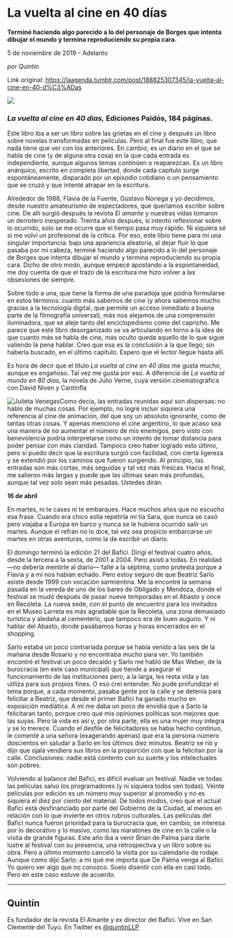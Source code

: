 # La vuelta al cine en 40 días

**Terminé haciendo algo parecido a lo del personaje de Borges que intenta dibujar el mundo y termina reproduciendo su propia cara.**

5 de noviembre de 2019 - Adelanto

_por Quintín_

Link original: https://laagenda.tumblr.com/post/188825307345/la-vuelta-al-cine-en-40-d%C3%ADas

![](https://64.media.tumblr.com/21ca65d68fb38ab0c1177f7ca0af3a17/e076ad5b9424eed7-8e/s500x750/136cc43ea6feafc3b1cd54bffd686f04c57be6ab.jpg)  
### *La vuelta al cine en 40 días,* Ediciones Paidós, 184 páginas.

  




Este libro iba a ser un libro sobre las grietas en el cine y después un libro sobre novelas transformadas en películas. Pero al final fue este libro, que nada tiene que ver con los anteriores. En cambio, es un diario en el que se habla de cine (y de alguna otra cosa) en la que cada entrada es independiente, aunque algunos temas continúen o reaparezcan. Es un libro anárquico, escrito en completa libertad, donde cada capítulo surge espontáneamente, disparado por un episodio cotidiano o un pensamiento que se cruzó y que intenté atrapar en la escritura.

Alrededor de 1988, Flavia de la Fuente, Gustavo Noriega y yo decidimos, desde nuestro amateurismo de espectadores, que queríamos escribir sobre cine. De allí surgió después la revista *El amante* y nuestras vidas tomaron un derrotero inesperado. Treinta años después, si intento reflexionar sobre lo ocurrido, solo se me ocurre que el tiempo pasa muy rápido. Ni siquiera sé si me volví un profesional de la crítica. Por eso, este libro tiene para mí una singular importancia: bajo una apariencia aleatoria, al dejar fluir lo que pasaba por mi cabeza, terminé haciendo algo parecido a lo del personaje de Borges que intenta dibujar el mundo y termina reproduciendo su propia cara. Dicho de otro modo, aunque empecé apostando a la espontaneidad, me doy cuenta de que el trazo de la escritura me hizo volver a las obsesiones de siempre.

Sobre todo a una, que tiene la forma de una paradoja que podría formularse en estos términos: cuanto más sabemos de cine (y ahora sabemos mucho gracias a la tecnología digital, que permite un acceso inmediato a buena parte de la filmografía universal), más nos alejamos de una comprensión iluminadora, que se aleje tanto del enciclopedismo como del capricho. Me parece que este libro desorganizado se va articulando en torno a la idea de que cuanto más se habla de cine, más oculto queda aquello de lo que sigue valiendo la pena hablar. Creo que esa es la conclusión a la que llego, sin haberla buscado, en el último capítulo. Espero que el lector llegue hasta allí.  

Es hora de decir que el título *La vuelta al cine en 40 días* me gusta mucho, aunque es engañoso. Tal vez me gusta por eso. A diferencia de *La vuelta al mundo en 80 días,* la novela de Julio Verne, cuya versión cinematográfica con David Niven y Cantinfla

![Julieta Venegas](https://64.media.tumblr.com/39d37b0b761f01ca96e08ddf5ea00097/e076ad5b9424eed7-f0/s250x400/5cab0f61c64b1c71184077d953e554dab8994dff.jpg)Como decía, las entradas reunidas aquí son dispersas: no hablo de muchas cosas. Por ejemplo, no logré incluir siquiera una referencia al cine de animación, del que soy un absoluto ignorante, como de tantas otras cosas. Y apenas menciono el cine argentino, lo que acaso sea una manera de no aumentar el número de mis enemigos, pero visto con benevolencia podría interpretarse como un intento de tomar distancia para poder pensar con más claridad. Tampoco creo haber logrado esto último, pero sí puedo decir que la escritura surgió con facilidad, con cierta ligereza y se extendió por los caminos que fueron surgiendo. Al principio, las entradas son más cortas, más seguidas y tal vez más frescas. Hacia el final, me salieron más largas y puede que las últimas sean más profundas, aunque tal vez solo sean más pesadas. Ustedes dirán.

**16 de abril**

En martes, ni te cases ni te embarques. Hace muchos años que no escucho esa frase. Cuando era chico solía repetirla mi tía Sara, que nunca se casó pero viajaba a Europa en barco y nunca se le hubiera ocurrido salir un martes. Aunque el refrán no lo dice, tal vez sea propicio embarcarse un martes en otras aventuras, como la de escribir un diario.

El domingo terminó la edición 21 del Bafici. Dirigí el festival cuatro años, desde la tercera a la sexta, de 2001 a 2004. Pero asistí a todas. En realidad —no debería mentirle al diario— falté a la séptima, como protesta porque a Flavia y a mí nos habían echado. Pero estoy seguro de que Beatriz Sarlo asiste desde 1999 con vocación sarmientina. Me la encontré la semana pasada en la vereda de uno de los bares de Obligado y Mendoza, donde el festival se mudó después de pasar nueve temporadas en el Abasto y once en Recoleta. La nueva sede, con el punto de encuentro para los invitados en el Museo Larreta es más agradable que la Recoleta, una zona demasiado turística y aledaña al cementerio, que tampoco era de buen augurio. Y ni hablar del Abasto, donde pasábamos horas y horas encerrados en el shopping. 

Sarlo estaba un poco contrariada porque se había venido a las seis de la mañana desde Rosario y no encontraba mucho para ver. Yo también encontré el festival un poco decaído y Sarlo me habló de Max Weber, de la burocracia (en este caso municipal) que tiende a asegurar el funcionamiento de las instituciones pero, a la larga, les resta vida y las utiliza para sus propios fines. O eso creí entender. No pude profundizar el tema porque, a cada momento, pasaba gente por la calle y se detenía para felicitar a Beatriz, que desde el primer Bafici ha ganado mucho en exposición mediática. A mí me daba un poco de envidia que a Sarlo la felicitaran tanto, porque creo que mis opiniones políticas son mejores que las suyas. Pero la vida es así y, por otra parte, ella es una mujer muy íntegra y se lo merece. Cuando el desfile de felicitadores se había hecho continuo, le comenté a una señora (exagerando apenas) que era la persona número doscientos en saludar a Sarlo en los últimos diez minutos. Beatriz se rió y dijo que ojalá vendiera sus libros en la proporción con que la felicitan por la calle. Conclusiones: nadie está contento con su suerte y los intelectuales son pobres.

Volviendo al balance del Bafici, es difícil evaluar un festival. Nadie ve todas las películas salvo los programadores (y ni siquiera todos ven todas). Veinte películas por edición es un número muy superior al promedio y no es siquiera el diez por ciento del material. De todos modos, creo que el actual Bafici está desfinanciado por parte del Gobierno de la Ciudad, al menos en relación con lo que invierte en otros rubros culturales. Las películas del Bafici nunca fueron prioridad para la burocracia que, en cambio, se interesa por lo decorativo y lo masivo, como las maratones de cine en la calle o la visita de grande figuras. Este año iba a venir Brian de Palma para darle lustre al festival con su presencia, una retrospectiva y un libro sobre su obra. Pero a último momento canceló la visita por su calendario de rodaje. Aunque como dijo Sarlo: a mí qué me importa que De Palma venga al Bafici. Yo quiero ver algo que no conozco. Suelo disentir con ella en casi todo. Pero en este caso estuve de acuerdo. 



---

Quintín
-------

 Es fundador de la revista El Amante y ex director del Bafici. Vive en San Clemente del Tuyú. En Twitter es [@quintinLLP](https://twitter.com/quintinLLP) 


